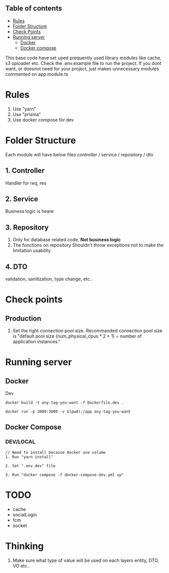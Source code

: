 ## Table of contents
- [Rules](#rules)
- [Folder Structure](#folder-structure)
- [Check Points](#check-points)
- [Running server](#running-server)
    - [Docker](#docker)
    - [Docker compose](#docker-compose)

This base code have set uped prequently used library modules like cache, s3 uploader etc.
Check the .env.example file to run the project.
If you dont want, or doesnot need for your project, just makes unnecessary modules commented on app.module.ts 


# Rules<a id="rules"></a>
1. Use "yarn"
2. Use "prisma"
3. Use docker compose for dev

# Folder Structure <a id="folder-structure"></a>
Each module will have below files
controller / service / repository / dto

## 1. Controller
Handler for req, res

## 2. Service
Business logic is heare

## 3. Repository
1. Only for database related code. **Not business logic**
2. The functions on repository Shouldn't throw exceptions not to make the limitation usability

## 4. DTO
validation, sanitization, type change, etc..

# Check points <a id="check-points"></a>
## Production
1. Set the right connection pool size.
Recommanded connection pool size is "default pool size (num_physical_cpus * 2 + 1) ÷ number of application instances."

# Running server <a id="running-server"></a>
## Docker<a id="docker"></a>
Dev
```
docker build -t any-tag-you-want -f Dockerfile.dev . 

docker run -p 3000:3000 -v $(pwd):/app any-tag-you-want
```

## Docker Compose<a id="docker-compose"></a>
### DEV/LOCAL
```
// Need to install because docker use volume
1. Run "yarn install"

2. Set ".env.dev" file

3. Run "docker compose -f docker-compose-dev.yml up"
```

# TODO
- cache
- socialLogin
- fcm
- socket


# Thinking
1. Make sure what type of value will be used on each layers
entity, DTO, VO etc..